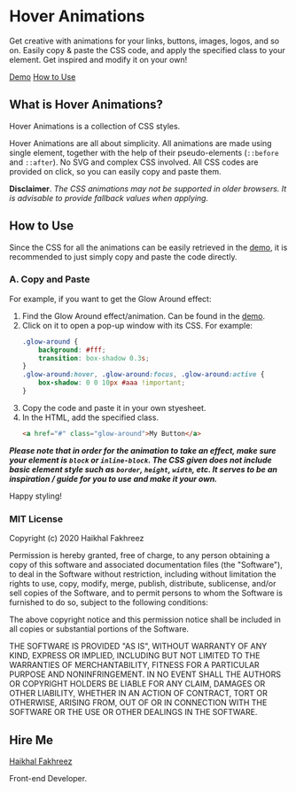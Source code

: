 # Hover Animations

Get creative with animations for your links, buttons, images, logos, and so on. Easily copy & paste the CSS code, and apply the specified class to your element. Get inspired and modify it on your own!

[Demo](https://haikhalfakhreez.github.io/Hover-Animations/)
[How to Use](#how-to-use)

## What is Hover Animations?
Hover Animations is a collection of CSS styles. 

Hover Animations are all about simplicity. All animations are made using single element, together with the help of their pseudo-elements (```::before``` and ```::after```). No SVG and complex CSS involved. All CSS codes are provided on click, so you can easily copy and paste them.

**Disclaimer**. *The CSS animations may not be supported in older browsers. It is advisable to provide fallback values when applying.*

## How to Use
Since the CSS for all the animations can be easily retrieved in the [demo](https://haikhalfakhreez.github.io/Hover-Animations/), it is recommended to just simply copy and paste the code directly.

### A. Copy and Paste
For example, if you want to get the Glow Around effect:

1. Find the Glow Around effect/animation. Can be found in the [demo](https://haikhalfakhreez.github.io/Hover-Animations/).
2. Click on it to open a pop-up window with its CSS. For example:
    ```css
    .glow-around {
        background: #fff;
        transition: box-shadow 0.3s;
    }
    .glow-around:hover, .glow-around:focus, .glow-around:active {
        box-shadow: 0 0 10px #aaa !important;
    }
    ```
3. Copy the code and paste it in your own styesheet.
4. In the HTML, add the specified class.
    ```html
    <a href="#" class="glow-around">My Button</a>
    ```

***Please note that in order for the animation to take an effect, make sure your element is ```block``` or ```inline-block```. The CSS given does not include basic element style such as ```border```, ```height```, ```width```, etc. It serves to be an inspiration / guide for you to use and make it your own.***

Happy styling!

### MIT License

Copyright (c) 2020 Haikhal Fakhreez

Permission is hereby granted, free of charge, to any person obtaining a copy
of this software and associated documentation files (the "Software"), to deal
in the Software without restriction, including without limitation the rights
to use, copy, modify, merge, publish, distribute, sublicense, and/or sell
copies of the Software, and to permit persons to whom the Software is
furnished to do so, subject to the following conditions:

The above copyright notice and this permission notice shall be included in all
copies or substantial portions of the Software.

THE SOFTWARE IS PROVIDED "AS IS", WITHOUT WARRANTY OF ANY KIND, EXPRESS OR
IMPLIED, INCLUDING BUT NOT LIMITED TO THE WARRANTIES OF MERCHANTABILITY,
FITNESS FOR A PARTICULAR PURPOSE AND NONINFRINGEMENT. IN NO EVENT SHALL THE
AUTHORS OR COPYRIGHT HOLDERS BE LIABLE FOR ANY CLAIM, DAMAGES OR OTHER
LIABILITY, WHETHER IN AN ACTION OF CONTRACT, TORT OR OTHERWISE, ARISING FROM,
OUT OF OR IN CONNECTION WITH THE SOFTWARE OR THE USE OR OTHER DEALINGS IN THE
SOFTWARE.

## Hire Me

[Haikhal Fakhreez](https://haikhalfakhreez.github.io/Portfolio/)

Front-end Developer.
